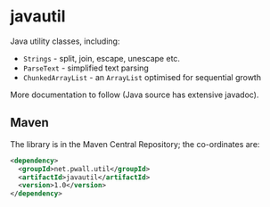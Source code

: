 # javautil

Java utility classes, including:

+ `Strings` - split, join, escape, unescape etc.
+ `ParseText` - simplified text parsing
+ `ChunkedArrayList` - an `ArrayList` optimised for sequential growth

More documentation to follow (Java source has extensive javadoc).

## Maven

The library is in the Maven Central Repository; the co-ordinates are:

```xml
<dependency>
  <groupId>net.pwall.util</groupId>
  <artifactId>javautil</artifactId>
  <version>1.0</version>
</dependency>
```
